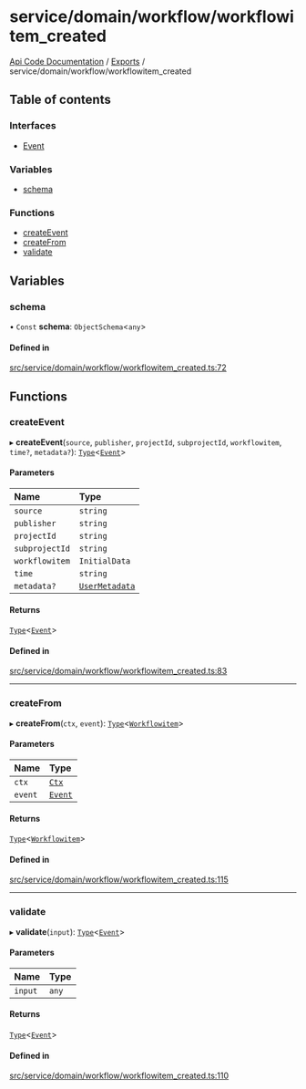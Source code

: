 # service/domain/workflow/workflowitem\_created
 
[Api Code Documentation](../README.md) / [Exports](../modules.md) / service/domain/workflow/workflowitem\_created

## Table of contents

### Interfaces

- [Event](../interfaces/service_domain_workflow_workflowitem_created.Event.md)

### Variables

- [schema](service_domain_workflow_workflowitem_created.md#schema)

### Functions

- [createEvent](service_domain_workflow_workflowitem_created.md#createevent)
- [createFrom](service_domain_workflow_workflowitem_created.md#createfrom)
- [validate](service_domain_workflow_workflowitem_created.md#validate)

## Variables

### schema

• `Const` **schema**: `ObjectSchema`\<`any`\>

#### Defined in

[src/service/domain/workflow/workflowitem_created.ts:72](https://github.com/openkfw/TruBudget/blob/90402cb/api/src/service/domain/workflow/workflowitem_created.ts#L72)

## Functions

### createEvent

▸ **createEvent**(`source`, `publisher`, `projectId`, `subprojectId`, `workflowitem`, `time?`, `metadata?`): [`Type`](result.md#type)\<[`Event`](../interfaces/service_domain_workflow_workflowitem_created.Event.md)\>

#### Parameters

| Name | Type |
| :------ | :------ |
| `source` | `string` |
| `publisher` | `string` |
| `projectId` | `string` |
| `subprojectId` | `string` |
| `workflowitem` | `InitialData` |
| `time` | `string` |
| `metadata?` | [`UserMetadata`](service_domain_metadata.md#usermetadata) |

#### Returns

[`Type`](result.md#type)\<[`Event`](../interfaces/service_domain_workflow_workflowitem_created.Event.md)\>

#### Defined in

[src/service/domain/workflow/workflowitem_created.ts:83](https://github.com/openkfw/TruBudget/blob/90402cb/api/src/service/domain/workflow/workflowitem_created.ts#L83)

___

### createFrom

▸ **createFrom**(`ctx`, `event`): [`Type`](result.md#type)\<[`Workflowitem`](../interfaces/service_domain_workflow_workflowitem.Workflowitem.md)\>

#### Parameters

| Name | Type |
| :------ | :------ |
| `ctx` | [`Ctx`](../interfaces/lib_ctx.Ctx.md) |
| `event` | [`Event`](../interfaces/service_domain_workflow_workflowitem_created.Event.md) |

#### Returns

[`Type`](result.md#type)\<[`Workflowitem`](../interfaces/service_domain_workflow_workflowitem.Workflowitem.md)\>

#### Defined in

[src/service/domain/workflow/workflowitem_created.ts:115](https://github.com/openkfw/TruBudget/blob/90402cb/api/src/service/domain/workflow/workflowitem_created.ts#L115)

___

### validate

▸ **validate**(`input`): [`Type`](result.md#type)\<[`Event`](../interfaces/service_domain_workflow_workflowitem_created.Event.md)\>

#### Parameters

| Name | Type |
| :------ | :------ |
| `input` | `any` |

#### Returns

[`Type`](result.md#type)\<[`Event`](../interfaces/service_domain_workflow_workflowitem_created.Event.md)\>

#### Defined in

[src/service/domain/workflow/workflowitem_created.ts:110](https://github.com/openkfw/TruBudget/blob/90402cb/api/src/service/domain/workflow/workflowitem_created.ts#L110)
